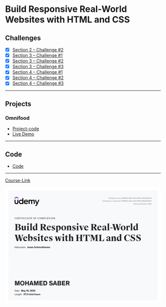 # Build Responsive Real-World Websites with HTML and CSS
## Challenges
- [x] [Section 2 – Challenge #2](./Challenges/01-Challenge/)
- [x] [Section 3 – Challenge #1](./Challenges/02-Challenge/)
- [x] [Section 3 – Challenge #2](./Challenges/03-Challenge/)
- [x] [Section 3 – Challenge #3](./Challenges/04-Challenge/)
- [x] [Section 4 – Challenge #1](./Challenges/05-Challenge/)
- [x] [Section 4 – Challenge #2](./Challenges/06-Challenge/)
- [x] [Section 4 – Challenge #3](./Challenges/07-Challenge/)

---
## Projects
### Omnifood
- [Project-code](./Projects/Omnifood) <br>
- [Live Demo](0mnif00d.netlify.app)
---
## Code
- [Code](./Projects/Omnifood)
---
[Course-Link](https://www.udemy.com/course/design-and-develop-a-killer-website-with-html5-and-css3)<br>

![Certificate](HTML&CSS-by-Jonas.jpg)
 
